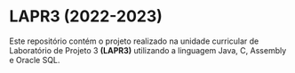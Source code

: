 # LAPR3 (2022-2023)
Este repositório contém o projeto realizado na unidade curricular de Laboratório de Projeto 3 **(LAPR3)** utilizando a linguagem Java, C, Assembly e Oracle SQL.